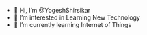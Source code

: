 - 👋 Hi, I’m @YogeshShirsikar
- 👀 I’m interested in Learning New Technology
- 🌱 I’m currently learning Internet of Things

<!---
YogeshShirsikar/YogeshShirsikar is a ✨ special ✨ repository because its `README.md` (this file) appears on your GitHub profile.
You can click the Preview link to take a look at your changes.
--->
